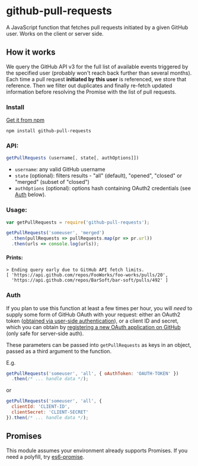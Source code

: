 # github-pull-requests

A JavaScript function that fetches pull requests initiated by a given GitHub user. Works on the client or server side.

## How it works

We query the GitHub API v3 for the full list of available events triggered by the specified user (probably won't reach back further than several months). Each time a pull request **initiated by this user** is referenced, we store that reference. Then we filter out duplicates and finally re-fetch updated information before resolving the Promise with the list of pull requests.

### Install

[Get it from npm](https://www.npmjs.com/package/github-pull-requests)
```
npm install github-pull-requests
```

### API:

```javascript
getPullRequests (username[, state[, authOptions]])
````

* `username`: any valid GitHub username
* `state` (optional): filters results - "all" (default), "opened", "closed" or "merged" (subset of "closed")
* `authOptions` (optional): options hash containing OAuth2 credentials (see [Auth](#auth) below).

### Usage:

```javascript
var getPullRequests = require('github-pull-requests');

getPullRequests('someuser', 'merged')
  .then(pullRequests => pullRequests.map(pr => pr.url))
  .then(urls => console.log(urls));
```

#### Prints:

```
> Ending query early due to GitHub API fetch limits.
[ 'https://api.github.com/repos/FooWorks/foo-works/pulls/20',
  'https://api.github.com/repos/BarSoft/bar-soft/pulls/492' ]
```

### Auth

If you plan to use this function at least a few times per hour, you will *need* to supply some form of GitHub OAuth with your request: either an OAuth2 token ([obtained via user-side authentication](https://developer.github.com/v3/oauth/#web-application-flow)), or a client ID and secret, which you can obtain by [registering a new OAuth application on GitHub](https://github.com/settings/applications/new) (only safe for server-side auth).

These parameters can be passed into `getPullRequests` as keys in an object, passed as a third argument to the function.

E.g.

```javascript
getPullRequests('someuser', 'all', { oAuthToken: 'OAUTH-TOKEN' })
  .then(/* ... handle data */);
```

or

```javascript
getPullRequests('someuser', 'all', {
  clientId: 'CLIENT-ID',
  clientSecret: 'CLIENT-SECRET'
}).then(/* ... handle data */);
```

## Promises

This module assumes your environment already supports Promises. If you need a polyfill, try [es6-promise](https://github.com/stefanpenner/es6-promise).
